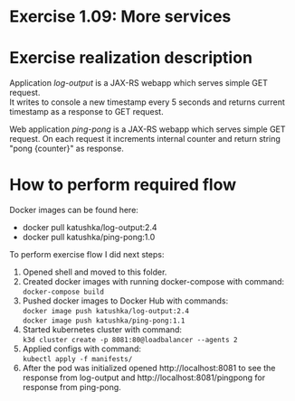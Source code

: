 # Exercise 1.09: More services

# Exercise realization description

Application *log-output* is a JAX-RS webapp which serves simple GET request.  
It writes to console a new timestamp every 5 seconds and returns current timestamp as a response to GET request.

Web application *ping-pong* is a JAX-RS webapp which serves simple GET request.
On each request it increments internal counter and return string "pong {counter}" as response.

# How to perform required flow

Docker images can be found here:
- docker pull katushka/log-output:2.4
- docker pull katushka/ping-pong:1.0

To perform exercise flow I did next steps:

1. Opened shell and moved to this folder.
2. Created docker images with running docker-compose with command:  
    `docker-compose build`
3. Pushed docker images to Docker Hub with commands:  
    `docker image push katushka/log-output:2.4`  
    `docker image push katushka/ping-pong:1.1`  
2. Started kubernetes cluster with command:  
    `k3d cluster create -p 8081:80@loadbalancer --agents 2`
3. Applied configs with command:  
   `kubectl apply -f manifests/`  
4. After the pod was initialized opened http://localhost:8081 to see the response from log-output and http://localhost:8081/pingpong for response from ping-pong.
